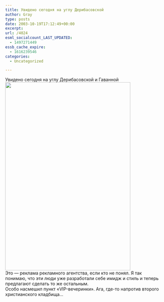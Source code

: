 ```yaml
---
title: Увидено сегодня на углу Дерибасовской
author: Gray
type: posts
date: 2003-10-19T17:12:49+00:00
excerpt:
url: /4024
esml_socialcount_LAST_UPDATED:
  - 1497271449
essb_cache_expire:
  - 1616239546
categories:
  - Uncategorized

---
```








Увидено сегодня на углу Дерибасовской и Гаванной  
<img src="https://i1.wp.com/www.searchengines.ru/blog/images/gavan.jpg?resize=400%2C601" width="400" height="601" alt="" border="0" data-recalc-dims="1" />  
Это &#8212; реклама рекламного агентства, если кто не понял. Я так понимаю, что эти люди уже разработали себе имидж и стиль и теперь предлагают сделать то же остальным.  
Особо насмешил пункт &#171;VIP-вечеринки&#187;. Ага, где-то напротив второго христианского кладбища&#8230;